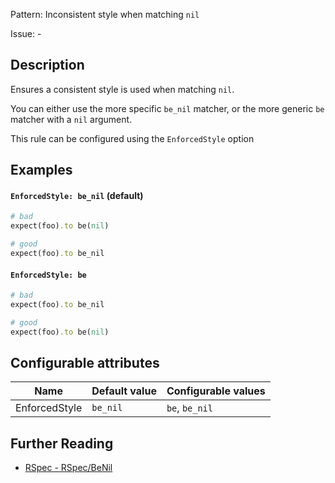 Pattern: Inconsistent style when matching `nil`

Issue: -

## Description

Ensures a consistent style is used when matching `nil`.

You can either use the more specific `be_nil` matcher, or the more
generic `be` matcher with a `nil` argument.

This rule can be configured using the `EnforcedStyle` option

## Examples

#### `EnforcedStyle: be_nil` (default)

```ruby
# bad
expect(foo).to be(nil)

# good
expect(foo).to be_nil
```

#### `EnforcedStyle: be`

```ruby
# bad
expect(foo).to be_nil

# good
expect(foo).to be(nil)
```

## Configurable attributes

Name | Default value | Configurable values
--- | --- | ---
EnforcedStyle | `be_nil` | `be`, `be_nil`

## Further Reading

* [RSpec - RSpec/BeNil](https://docs.rubocop.org/rubocop-rspec/cops_rspec.html#rspecbenil)